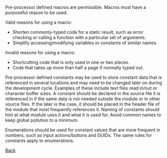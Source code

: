 Pre-processor defined macros are permissible. Macros must have a purposeful reason to be used.

Valid reasons for using a macro:
  * Shorten commonly-typed code for a static result, such as error checking or calling a function with a particular set of arguments.
  * Simplify accessing/modifying variables or constants of similar names.

Invalid reasons for using a macro:
  * Shortcutting code that is only used in one or two places.
  * Code that takes up more than half a page if normally typed out.

Pre-processor defined constants may be used to store constant data that is referenced in several locations and may need to be changed later on during the development cycle. Examples of these include text files read in/out or character buffer sizes. A constant should be declared in the source file it is referenced in if the same data is not needed outside the module or in other source files. If the later is the case, it should be placed in the header file of the module that most frequently references it. Naming of constants should hint at what module uses it and what it is used for. Avoid common names to keep global pollution to a minimum.

Enumerations should be used for constant values that are more frequent in numbers, such as input actions/buttons and GUIDs. The same rules for constants apply to enumerations.

[Back](TechDoc_CodingStandards.md)